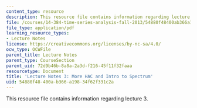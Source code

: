 ```yaml
---
content_type: resource
description: This resource file contains information regarding lecture 3.
file: /courses/14-384-time-series-analysis-fall-2013/54880f48400ab366a19834f62f331c2a_MIT14_384F13_lec3.pdf
file_type: application/pdf
learning_resource_types:
- Lecture Notes
license: https://creativecommons.org/licenses/by-nc-sa/4.0/
ocw_type: OCWFile
parent_title: Lecture Notes
parent_type: CourseSection
parent_uid: 72d9b46b-8a8a-2a3d-f216-45f11f32faaa
resourcetype: Document
title: 'Lecture Notes 3: More HAC and Intro to Spectrum'
uid: 54880f48-400a-b366-a198-34f62f331c2a
---
```

This resource file contains information regarding lecture 3.